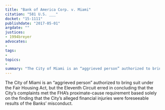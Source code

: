 ```yaml
---
title: "Bank of America Corp. v. Miami"
citation: "581 U.S. ___"
docket: "15-1111"
publishdate: "2017-05-01"
argdate: ""
justices:
- 1994breyer
advocates:
- 
tags:
- 
topics:
- 
summary: "The City of Miami is an “aggrieved person” authorized to bring suit under the Fair Housing Act, but the Eleventh Circuit erred in concluding that the City’s complaints met the FHA’s proximate-cause requirement based solely on the finding that the City’s alleged financial injuries were foreseeable results of the Banks’ misconduct."
---
```

The City of Miami is an “aggrieved person” authorized to bring suit under the Fair Housing Act, but the Eleventh Circuit erred in concluding that the City’s complaints met the FHA’s proximate-cause requirement based solely on the finding that the City’s alleged financial injuries were foreseeable results of the Banks’ misconduct.


